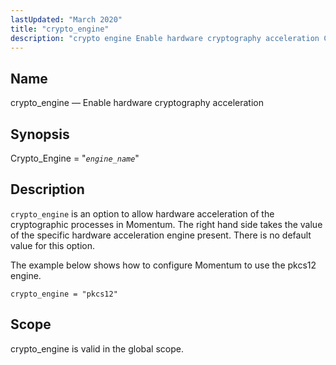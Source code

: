 ```yaml
---
lastUpdated: "March 2020"
title: "crypto_engine"
description: "crypto engine Enable hardware cryptography acceleration Crypto Engine engine name crypto engine is an option to allow hardware acceleration of the cryptographic processes in Momentum The right hand side takes the value of the specific hardware acceleration engine present There is no default value for this option The example below..."
---
```


<a name="conf.ref.crypto_engine"></a> 
## Name

crypto_engine — Enable hardware cryptography acceleration

## Synopsis

Crypto_Engine = "*`engine_name`*"

<a name="idp8673984"></a> 
## Description

`crypto_engine` is an option to allow hardware acceleration of the cryptographic processes in Momentum. The right hand side takes the value of the specific hardware acceleration engine present. There is no default value for this option.

The example below shows how to configure Momentum to use the pkcs12 engine.

<a name="example.crypto_engine"></a> 


`crypto_engine = "pkcs12"`
<a name="idp8679088"></a> 
## Scope

crypto_engine is valid in the global scope.